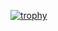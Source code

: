[![trophy](https://github-profile-trophy.vercel.app/?username=Lechevalier999)](https://github.com/ryo-ma/github-profile-trophy)
